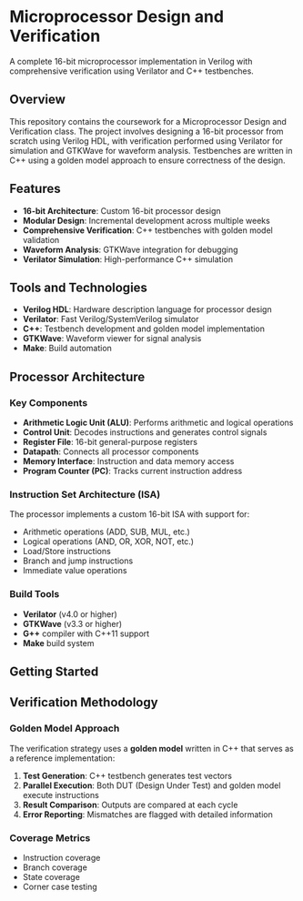 # Microprocessor Design and Verification

A complete 16-bit microprocessor implementation in Verilog with comprehensive verification using Verilator and C++ testbenches.

## Overview

This repository contains the coursework for a Microprocessor Design and Verification class. The project involves designing a 16-bit processor from scratch using Verilog HDL, with verification performed using Verilator for simulation and GTKWave for waveform analysis. Testbenches are written in C++ using a golden model approach to ensure correctness of the design.

## Features

- **16-bit Architecture**: Custom 16-bit processor design
- **Modular Design**: Incremental development across multiple weeks
- **Comprehensive Verification**: C++ testbenches with golden model validation
- **Waveform Analysis**: GTKWave integration for debugging
- **Verilator Simulation**: High-performance C++ simulation

## Tools and Technologies

- **Verilog HDL**: Hardware description language for processor design
- **Verilator**: Fast Verilog/SystemVerilog simulator
- **C++**: Testbench development and golden model implementation
- **GTKWave**: Waveform viewer for signal analysis
- **Make**: Build automation

## Processor Architecture

### Key Components

- **Arithmetic Logic Unit (ALU)**: Performs arithmetic and logical operations
- **Control Unit**: Decodes instructions and generates control signals
- **Register File**: 16-bit general-purpose registers
- **Datapath**: Connects all processor components
- **Memory Interface**: Instruction and data memory access
- **Program Counter (PC)**: Tracks current instruction address

### Instruction Set Architecture (ISA)

The processor implements a custom 16-bit ISA with support for:
- Arithmetic operations (ADD, SUB, MUL, etc.)
- Logical operations (AND, OR, XOR, NOT, etc.)
- Load/Store instructions
- Branch and jump instructions
- Immediate value operations

### Build Tools

- **Verilator** (v4.0 or higher)
- **GTKWave** (v3.3 or higher)
- **G++** compiler with C++11 support
- **Make** build system

## Getting Started

## Verification Methodology

### Golden Model Approach

The verification strategy uses a **golden model** written in C++ that serves as a reference implementation:

1. **Test Generation**: C++ testbench generates test vectors
2. **Parallel Execution**: Both DUT (Design Under Test) and golden model execute instructions
3. **Result Comparison**: Outputs are compared at each cycle
4. **Error Reporting**: Mismatches are flagged with detailed information

### Coverage Metrics

- Instruction coverage
- Branch coverage
- State coverage
- Corner case testing

